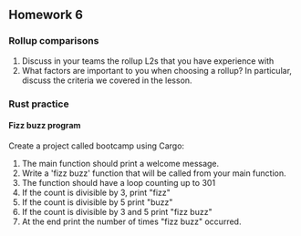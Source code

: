 ## Homework 6
### Rollup comparisons
1. Discuss in your teams the rollup L2s that you have experience with
2. What factors are important to you when choosing a rollup? In particular, discuss the criteria we covered in the lesson.

### Rust practice
#### Fizz buzz program
Create a project called bootcamp using Cargo:
1. The main function should print a welcome message.
2. Write a 'fizz buzz' function that will be called from your main function.
3. The function should have a loop counting up to 301
4. If the count is divisible by 3, print "fizz"
5. If the count is divisible by 5 print "buzz"
6. If the count is divisible by 3 and 5 print "fizz buzz"
7. At the end print the number of times "fizz buzz" occurred.